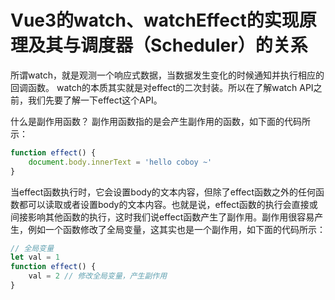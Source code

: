 # Vue3的watch、watchEffect的实现原理及其与调度器（Scheduler）的关系 

所谓watch，就是观测一个响应式数据，当数据发生变化的时候通知并执行相应的回调函数。 watch的本质其实就是对effect的二次封装。所以在了解watch API之前，我们先要了解一下effect这个API。

什么是副作用函数？
副作用函数指的是会产生副作用的函数，如下面的代码所示：

```javascript
function effect() {
    document.body.innerText = 'hello coboy ~'
}
```

当effect函数执行时，它会设置body的文本内容，但除了effect函数之外的任何函数都可以读取或者设置body的文本内容。也就是说，effect函数的执行会直接或间接影响其他函数的执行，这时我们说effect函数产生了副作用。副作用很容易产生，例如一个函数修改了全局变量，这其实也是一个副作用，如下面的代码所示：

```javascript
// 全局变量
let val = 1
function effect() {
    val = 2 // 修改全局变量，产生副作用
}
```

